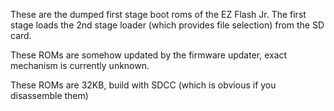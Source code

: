 These are the dumped first stage boot roms of the EZ Flash Jr.
The first stage loads the 2nd stage loader (which provides file selection) from the SD card.

These ROMs are somehow updated by the firmware updater, exact mechanism is currently unknown.

These ROMs are 32KB, build with SDCC (which is obvious if you disassemble them)
